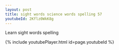 ```yaml
---
layout: post
title: sight words science words spelling 57
youtubeId: 2Kflz0WkK8g
---
```

 
 
Learn sight words spelling
 
 
 
 
{% include youtubePlayer.html id=page.youtubeId %}
 
 
